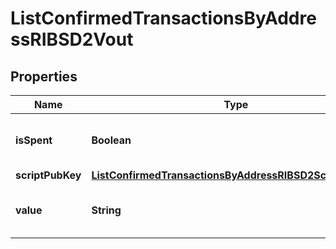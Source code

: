 

# ListConfirmedTransactionsByAddressRIBSD2Vout


## Properties

| Name | Type | Description | Notes |
|------------ | ------------- | ------------- | -------------|
|**isSpent** | **Boolean** | Defines whether the output is spent or not. |  |
|**scriptPubKey** | [**ListConfirmedTransactionsByAddressRIBSD2ScriptPubKey**](ListConfirmedTransactionsByAddressRIBSD2ScriptPubKey.md) |  |  |
|**value** | **String** | Represents the sent/received amount. |  |



